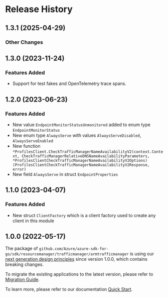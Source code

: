 # Release History

## 1.3.1 (2025-04-29)
### Other Changes


## 1.3.0 (2023-11-24)
### Features Added

- Support for test fakes and OpenTelemetry trace spans.


## 1.2.0 (2023-06-23)
### Features Added

- New value `EndpointMonitorStatusUnmonitored` added to enum type `EndpointMonitorStatus`
- New enum type `AlwaysServe` with values `AlwaysServeDisabled`, `AlwaysServeEnabled`
- New function `*ProfilesClient.CheckTrafficManagerNameAvailabilityV2(context.Context, CheckTrafficManagerRelativeDNSNameAvailabilityParameters, *ProfilesClientCheckTrafficManagerNameAvailabilityV2Options) (ProfilesClientCheckTrafficManagerNameAvailabilityV2Response, error)`
- New field `AlwaysServe` in struct `EndpointProperties`


## 1.1.0 (2023-04-07)
### Features Added

- New struct `ClientFactory` which is a client factory used to create any client in this module


## 1.0.0 (2022-05-17)

The package of `github.com/Azure/azure-sdk-for-go/sdk/resourcemanager/trafficmanager/armtrafficmanager` is using our [next generation design principles](https://azure.github.io/azure-sdk/general_introduction.html) since version 1.0.0, which contains breaking changes.

To migrate the existing applications to the latest version, please refer to [Migration Guide](https://aka.ms/azsdk/go/mgmt/migration).

To learn more, please refer to our documentation [Quick Start](https://aka.ms/azsdk/go/mgmt).